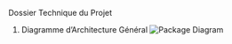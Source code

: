 Dossier Technique du Projet
1. Diagramme d’Architecture Général
![Package Diagram](package_diagram.png/package_diagram.png)
